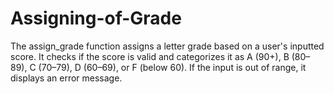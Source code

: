# Assigning-of-Grade
The assign_grade function assigns a letter grade based on a user's inputted score. It checks if the score is valid and categorizes it as A (90+), B (80–89), C (70–79), D (60–69), or F (below 60). If the input is out of range, it displays an error message.
